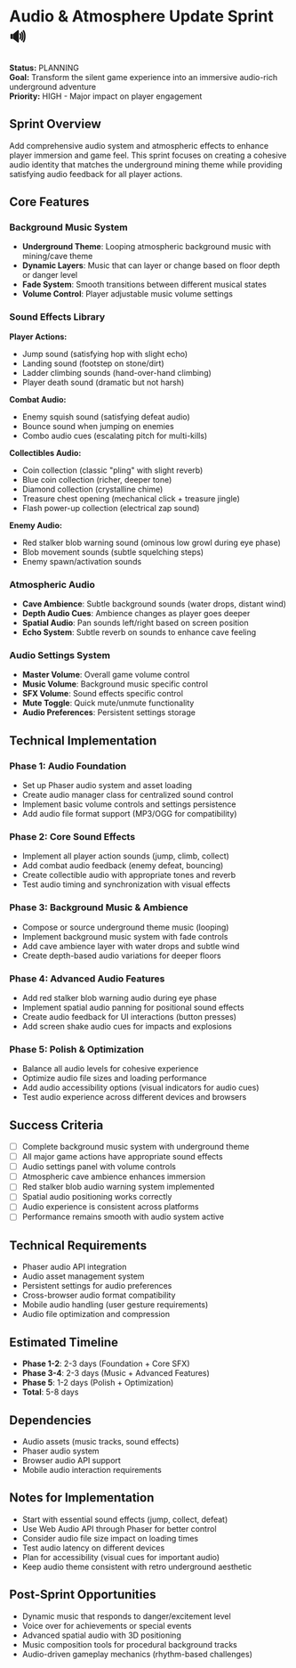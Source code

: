 # Audio & Atmosphere Update Sprint 🔊

**Status:** PLANNING  
**Goal:** Transform the silent game experience into an immersive audio-rich underground adventure  
**Priority:** HIGH - Major impact on player engagement  

## Sprint Overview
Add comprehensive audio system and atmospheric effects to enhance player immersion and game feel. This sprint focuses on creating a cohesive audio identity that matches the underground mining theme while providing satisfying audio feedback for all player actions.

## Core Features

### Background Music System
- **Underground Theme**: Looping atmospheric background music with mining/cave theme
- **Dynamic Layers**: Music that can layer or change based on floor depth or danger level
- **Fade System**: Smooth transitions between different musical states
- **Volume Control**: Player adjustable music volume settings

### Sound Effects Library
**Player Actions:**
- Jump sound (satisfying hop with slight echo)
- Landing sound (footstep on stone/dirt)
- Ladder climbing sounds (hand-over-hand climbing)
- Player death sound (dramatic but not harsh)

**Combat Audio:**
- Enemy squish sound (satisfying defeat audio)
- Bounce sound when jumping on enemies
- Combo audio cues (escalating pitch for multi-kills)

**Collectibles Audio:**
- Coin collection (classic "pling" with slight reverb)
- Blue coin collection (richer, deeper tone)
- Diamond collection (crystalline chime)
- Treasure chest opening (mechanical click + treasure jingle)
- Flash power-up collection (electrical zap sound)

**Enemy Audio:**
- Red stalker blob warning sound (ominous low growl during eye phase)
- Blob movement sounds (subtle squelching steps)
- Enemy spawn/activation sounds

### Atmospheric Audio
- **Cave Ambience**: Subtle background sounds (water drops, distant wind)
- **Depth Audio Cues**: Ambience changes as player goes deeper
- **Spatial Audio**: Pan sounds left/right based on screen position
- **Echo System**: Subtle reverb on sounds to enhance cave feeling

### Audio Settings System
- **Master Volume**: Overall game volume control
- **Music Volume**: Background music specific control  
- **SFX Volume**: Sound effects specific control
- **Mute Toggle**: Quick mute/unmute functionality
- **Audio Preferences**: Persistent settings storage

## Technical Implementation

### Phase 1: Audio Foundation
- Set up Phaser audio system and asset loading
- Create audio manager class for centralized sound control
- Implement basic volume controls and settings persistence
- Add audio file format support (MP3/OGG for compatibility)

### Phase 2: Core Sound Effects
- Implement all player action sounds (jump, climb, collect)
- Add combat audio feedback (enemy defeat, bouncing)
- Create collectible audio with appropriate tones and reverb
- Test audio timing and synchronization with visual effects

### Phase 3: Background Music & Ambience
- Compose or source underground theme music (looping)
- Implement background music system with fade controls
- Add cave ambience layer with water drops and subtle wind
- Create depth-based audio variations for deeper floors

### Phase 4: Advanced Audio Features
- Add red stalker blob warning audio during eye phase
- Implement spatial audio panning for positional sound effects
- Create audio feedback for UI interactions (button presses)
- Add screen shake audio cues for impacts and explosions

### Phase 5: Polish & Optimization
- Balance all audio levels for cohesive experience
- Optimize audio file sizes and loading performance
- Add audio accessibility options (visual indicators for audio cues)
- Test audio experience across different devices and browsers

## Success Criteria
- [ ] Complete background music system with underground theme
- [ ] All major game actions have appropriate sound effects
- [ ] Audio settings panel with volume controls
- [ ] Atmospheric cave ambience enhances immersion
- [ ] Red stalker blob audio warning system implemented
- [ ] Spatial audio positioning works correctly
- [ ] Audio experience is consistent across platforms
- [ ] Performance remains smooth with audio system active

## Technical Requirements
- Phaser audio API integration
- Audio asset management system
- Persistent settings for audio preferences
- Cross-browser audio format compatibility
- Mobile audio handling (user gesture requirements)
- Audio file optimization and compression

## Estimated Timeline
- **Phase 1-2**: 2-3 days (Foundation + Core SFX)
- **Phase 3-4**: 2-3 days (Music + Advanced Features)  
- **Phase 5**: 1-2 days (Polish + Optimization)
- **Total**: 5-8 days

## Dependencies
- Audio assets (music tracks, sound effects)
- Phaser audio system
- Browser audio API support
- Mobile audio interaction requirements

## Notes for Implementation
- Start with essential sound effects (jump, collect, defeat)
- Use Web Audio API through Phaser for better control
- Consider audio file size impact on loading times
- Test audio latency on different devices
- Plan for accessibility (visual cues for important audio)
- Keep audio theme consistent with retro underground aesthetic

## Post-Sprint Opportunities
- Dynamic music that responds to danger/excitement level
- Voice over for achievements or special events
- Advanced spatial audio with 3D positioning
- Music composition tools for procedural background tracks
- Audio-driven gameplay mechanics (rhythm-based challenges)
